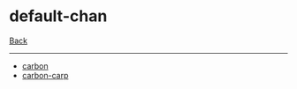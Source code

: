 # default-chan

[Back](<../personalities.md>)

---

* [carbon](<default-chan/carbon.md>)
* [carbon-carp](<default-chan/carbon-carp.md>)
